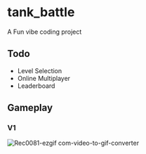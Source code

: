 # tank_battle
A Fun vibe coding project

## Todo
- Level Selection
- Online Multiplayer
- Leaderboard

## Gameplay
### V1
![Rec0081-ezgif com-video-to-gif-converter](https://github.com/user-attachments/assets/4b304420-3a30-4066-b120-5a697df97af2)


